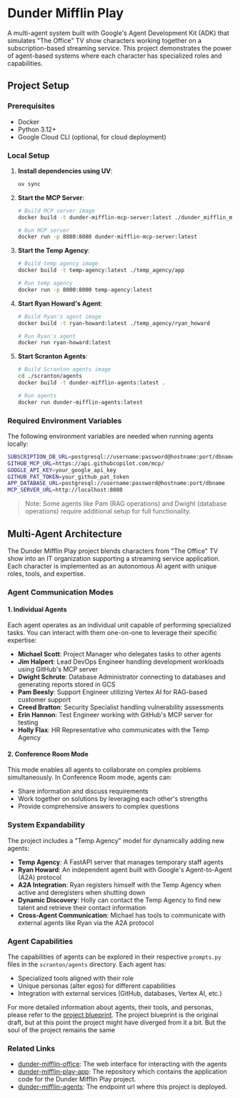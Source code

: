 # Dunder Mifflin Play

A multi-agent system built with Google's Agent Development Kit (ADK) that simulates "The Office" TV show characters working together on a subscription-based streaming service. This project demonstrates the power of agent-based systems where each character has specialized roles and capabilities.

## Project Setup

### Prerequisites

- Docker
- Python 3.12+
- Google Cloud CLI (optional, for cloud deployment)

### Local Setup

1. **Install dependencies using UV**:

   ```bash
   uv sync
   ```

2. **Start the MCP Server**:

   ```bash
   # Build MCP server image
   docker build -t dunder-mifflin-mcp-server:latest ./dunder_mifflin_mcp

   # Run MCP server
   docker run -p 8080:8080 dunder-mifflin-mcp-server:latest
   ```

3. **Start the Temp Agency**:

   ```bash
   # Build temp agency image
   docker build -t temp-agency:latest ./temp_agency/app

   # Run temp agency
   docker run -p 8000:8000 temp-agency:latest
   ```

4. **Start Ryan Howard's Agent**:

   ```bash
   # Build Ryan's agent image
   docker build -t ryan-howard:latest ./temp_agency/ryan_howard

   # Run Ryan's agent
   docker run ryan-howard:latest
   ```

5. **Start Scranton Agents**:

   ```bash
   # Build Scranton agents image
   cd ./scranton/agents
   docker build -t dunder-mifflin-agents:latest .

   # Run agents
   docker run dunder-mifflin-agents:latest
   ```

### Required Environment Variables

The following environment variables are needed when running agents locally:

```bash
SUBSCRIPTION_DB_URL=postgresql://username:password@hostname:port/dbname
GITHUB_MCP_URL=https://api.githubcopilot.com/mcp/
GOOGLE_API_KEY=your_google_api_key
GITHUB_PAT_TOKEN=your_github_pat_token
APP_DATABASE_URL=postgresql://username:password@hostname:port/dbname
MCP_SERVER_URL=http://localhost:8080
```

> Note: Some agents like Pam (RAG operations) and Dwight (database operations) require additional setup for full functionality.

## Multi-Agent Architecture

The Dunder Mifflin Play project blends characters from "The Office" TV show into an IT organization supporting a streaming service application. Each character is implemented as an autonomous AI agent with unique roles, tools, and expertise.

### Agent Communication Modes

#### 1. Individual Agents

Each agent operates as an individual unit capable of performing specialized tasks. You can interact with them one-on-one to leverage their specific expertise:

- **Michael Scott**: Project Manager who delegates tasks to other agents
- **Jim Halpert**: Lead DevOps Engineer handling development workloads using GitHub's MCP server
- **Dwight Schrute**: Database Administrator connecting to databases and generating reports stored in GCS
- **Pam Beesly**: Support Engineer utilizing Vertex AI for RAG-based customer support
- **Creed Bratton**: Security Specialist handling vulnerability assessments
- **Erin Hannon**: Test Engineer working with GitHub's MCP server for testing
- **Holly Flax**: HR Representative who communicates with the Temp Agency

#### 2. Conference Room Mode

This mode enables all agents to collaborate on complex problems simultaneously. In Conference Room mode, agents can:

- Share information and discuss requirements
- Work together on solutions by leveraging each other's strengths
- Provide comprehensive answers to complex questions

### System Expandability

The project includes a "Temp Agency" model for dynamically adding new agents:

- **Temp Agency**: A FastAPI server that manages temporary staff agents
- **Ryan Howard**: An independent agent built with Google's Agent-to-Agent (A2A) protocol
- **A2A Integration**: Ryan registers himself with the Temp Agency when active and deregisters when shutting down
- **Dynamic Discovery**: Holly can contact the Temp Agency to find new talent and retrieve their contact information
- **Cross-Agent Communication**: Michael has tools to communicate with external agents like Ryan via the A2A protocol

### Agent Capabilities

The capabilities of agents can be explored in their respective `prompts.py` files in the `scranton/agents` directory. Each agent has:

- Specialized tools aligned with their role
- Unique personas (alter egos) for different capabilities
- Integration with external services (GitHub, databases, Vertex AI, etc.)

For more detailed information about agents, their tools, and personas, please refer to the [project blueprint](project_blueprint.md).
The project blueprint is the original draft, but at this point the project might have diverged from it a bit.
But the soul of the project remains the same

### Related Links

- [dunder-mifflin-office](https://dunder-mifflin-office-852224482282.europe-north1.run.app): The web interface for interacting with the agents
- [dunder-mifflin-play-app](https://github.com/VENKATESHWARAN-R/dunder-mifflin-play-app): The repository which contains the application code for the Dunder Mifflin Play project.
- [dunder-mifflin-agents](https://dunder-mifflin-agents-852224482282.europe-north1.run.app): The endpoint url where this project is deployed.
